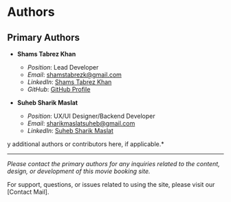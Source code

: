 # Authors

## Primary Authors

- **Shams Tabrez Khan**
  - *Position*: Lead Developer
  - *Email*: shamstabrezk@gmail.com
  - *LinkedIn*: [Shams Tabrez Khan](http://linkedin.com/in/shams-tabrez-khan-553545a3)
  - *GitHub*: [GitHub Profile](https://github.com/ShamsTKhan5)

- **Suheb Sharik Maslat**
  - *Position*: UX/UI Designer/Backend Developer
  - *Email*: sharikmaslatsuheb@gmail.com
  - *LinkedIn*: [Suheb Sharik Maslat](http://linkedin.com/in/suheb-sharikmaslat-30168321a)
 

y additional authors or contributors here, if applicable.*

---

*Please contact the primary authors for any inquiries related to the content, design, or development of this movie booking site.*

For support, questions, or issues related to using the site, please visit our [Contact Mail].
